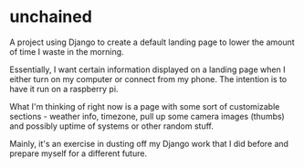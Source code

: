 # unchained  
A project using Django to create a default landing page to lower the amount of time I waste in the morning.  

Essentially, I want certain information displayed on a landing page when I 
either turn on my computer or connect from my phone.  The intention is to 
have it run on a raspberry pi.  

What I'm thinking of right now is a page with some sort of customizable 
sections - weather info, timezone, pull up some camera images (thumbs) and
possibly uptime of systems or other random stuff.  

Mainly, it's an exercise in dusting off my Django work that I did before and prepare myself for a different future.  



